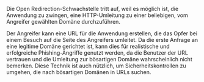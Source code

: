 Die Open Redirection-Schwachstelle tritt auf, weil es möglich ist, die Anwendung zu zwingen, eine HTTP-Umleitung zu einer beliebigen, vom Angreifer gewählten Domäne durchzuführen.

Der Angreifer kann eine URL für die Anwendung erstellen, die das Opfer bei einem Besuch auf die Seite des Angreifers umleitet.
Da die erste Anfrage an eine legitime Domäne gerichtet ist, kann dies für realistische und erfolgreiche Phishing-Angriffe genutzt werden, da die Benutzer der URL vertrauen und die Umleitung zur bösartigen Domäne wahrscheinlich nicht bemerken.
Diese Technik ist auch nützlich, um Sicherheitskontrollen zu umgehen, die nach bösartigen Domänen in URLs suchen.